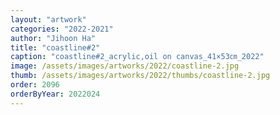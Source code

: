 ```yaml
---
layout: "artwork"
categories: "2022-2021"
author: "Jihoon Ha"
title: "coastline#2"
caption: "coastline#2_acrylic,oil on canvas_41×53㎝_2022"
image: /assets/images/artworks/2022/coastline-2.jpg
thumb: /assets/images/artworks/2022/thumbs/coastline-2.jpg
order: 2096
orderByYear: 2022024
---
```

